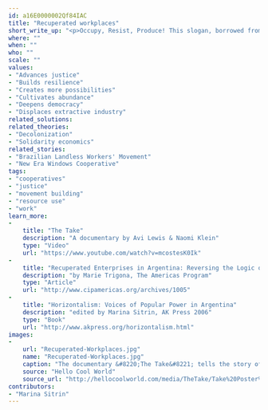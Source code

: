 ```yaml
---
id: a16E0000002Qf84IAC
title: "Recuperated workplaces"
short_write_up: "<p>Occupy, Resist, Produce! This slogan, borrowed from the landless movement in Brazil, summarizes how workers around the world, beginning in Argentina, have been taking back their lives and their work. Instead of accepting unemployment due to workplace closure, workers form horizontal assemblies and “recuperate” (take back) their workplace, resist eviction, and begin producing again. Many recuperated workplaces organize horizontally and with equal remuneration. This phenomenon has been spreading, from the South to the North, with recent recuperations in Greece, Italy and France.</p>"
where: ""
when: ""
who: ""
scale: ""
values:
- "Advances justice"
- "Builds resilience"
- "Creates more possibilities"
- "Cultivates abundance"
- "Deepens democracy"
- "Displaces extractive industry"
related_solutions:
related_theories:
- "Decolonization"
- "Solidarity economics"
related_stories:
- "Brazilian Landless Workers' Movement"
- "New Era Windows Cooperative"
tags:
- "cooperatives"
- "justice"
- "movement building"
- "resource use"
- "work"
learn_more:
-
    title: "The Take"
    description: "A documentary by Avi Lewis & Naomi Klein"
    type: "Video"
    url: "https://www.youtube.com/watch?v=mcostesK0Ik"
-
    title: "Recuperated Enterprises in Argentina: Reversing the Logic of Capitalism"
    description: "by Marie Trigona, The Americas Program"
    type: "Article"
    url: "http://www.cipamericas.org/archives/1005"
-
    title: "Horizontalism: Voices of Popular Power in Argentina"
    description: "edited by Marina Sitrin, AK Press 2006"
    type: "Book"
    url: "http://www.akpress.org/horizontalism.html"
images:
-
    url: "Recuperated-Workplaces.jpg"
    name: "Recuperated-Workplaces.jpg"
    caption: "The documentary &#8220;The Take&#8221; tells the story of 30 unemployed auto-parts workers who walked into their idle factory, rolled out sleeping mats and refused to leave."
    source: "Hello Cool World"
    source_url: "http://hellocoolworld.com/media/TheTake/Take%20Poster%20300dpi.jpg"
contributors:
- "Marina Sitrin"
---
```

